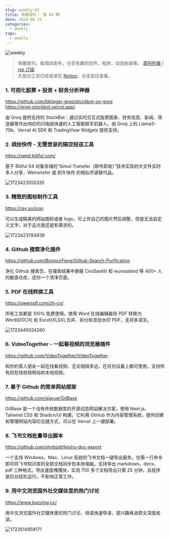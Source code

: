 ```yaml
---
slug: weekly-63
title: 奇趣周刊 - 第 63 期
date: 2024-08-15
categories:
  - weekly
tags:
  - weekly
---
```


![weekly](https://imgurl.zishu.me/weekly.webp)

> 奇趣周刊，每周四发布，分享有趣的软件，程序，动态新闻等。 [周刊列表](/categories/weekly/) | [rss 订阅](/categories/weekly/index.xml)  
大部分工具已经收录在 <a href="https://anghunk.notion.site/944611fccdd24fbdaed7489d0732b1c5?v=118910660f5d4ddaa7ad0923dd982664" target="_blank">Notion</a>，点击前往查看。

### 1. 可视化股票 + 投资 + 财务分析神器

https://github.com/bklieger-groq/stockbot-on-groq  
https://groq-stockbot.vercel.app/  

由 Groq 提供支持的 StockBot：通过实时交互式股票图表、财务信息、新闻、筛选器等作出响应的闪电般快速的人工智能聊天机器人。由 Groq 上的 Llama3-70b、Vercel AI SDK 和 TradingView Widgets 提供支持。

### 2. 缤纷快传 - 无需登录的隔空投送工具

https://send.bitiful.com/

基于 Bitiful S4 对象存储的“Simul-Transfer（即传即收）”技术实现的大文件实时多人分享，Wetransfer 或 奶牛快传 的相似开源替代品。

![1723423555335](https://imgurl.zishu.me/2024/08/1723423555335.webp)

### 3. 精致的图标制作工具

https://ray.so/icon

可以生成精美的网站图标或者 logo，可上传自己的图片然后调整，但是无法自定义文字，对于这点我还是有需求的。

![1723423784939](https://imgurl.zishu.me/2024/08/1723423784939.webp)

### 4. Github 搜索净化插件

https://github.com/BonjourFeng/Github-Search-Purification

净化 Github 搜索页，在搜索结果中屏蔽 CiroSantilli 和 wumaoland 等 400+ 人的敏感仓库，还你一个清净页面。

### 5. PDF 在线转换工具

https://qwerpdf.com/zh-cn/

所有工具都是 100% 免费使用。使用 Word 在线编辑器将 PDF 转换为 Word(DOCX) 和 Excel(XLSX),合并、拆分和添加水印 PDF，支持多语言。

![1723445024260](https://imgurl.zishu.me/2024/08/1723445024260.webp)

### 6. VideoTogether - 一起看视频的浏览器插件

https://github.com/VideoTogether/VideoTogether

和你的家人朋友一起在线看视频，无论相隔多远，在任何设备上都可使用，支持所有的在线视频网站和本地视频。

### 7. 基于 Github 的简单网站框架

https://github.com/qiayue/GitBase

GitBase 是一个没有传统数据库的开源动态网站解决方案，使用 Next.js、Tailwind CSS 和 Shadcn/UI 构建。它利用 GitHub 作为内容管理系统，提供创建和管理网站内容的无缝方式，可以在 Vercel 上一键部署。

### 8. 飞书文档批量导出脚本

https://github.com/xhnbzdl/feishu-doc-export

一个支持 Windows、Mac、Linux 系统的飞书文档一键导出服务，仅需一行命令即可将飞书知识库的全部文档同步到本地电脑。支持导出 markdown，docx，pdf 三种格式。导出速度嘎嘎快，实测 700 多个文档导出只需 25 分钟，且程序是后台挂机运行，不影响正常工作。

### 9. 用中文浏览国外社交媒体里的热门讨论

https://www.buzzing.cc/

用中文浏览国外社交媒体里的热门讨论，母语快速导读，感兴趣再进原文深度阅读。

![1723514959171](https://imgurl.zishu.me/2024/08/1723514959171.webp)
